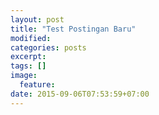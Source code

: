 ```yaml
---
layout: post
title: "Test Postingan Baru"
modified:
categories: posts
excerpt:
tags: []
image:
  feature:
date: 2015-09-06T07:53:59+07:00
---
```


